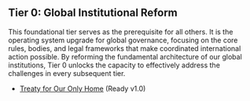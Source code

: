 ## Tier 0: Global Institutional Reform

This foundational tier serves as the prerequisite for all others. It is the operating system upgrade for global governance, focusing on the core rules, bodies, and legal frameworks that make coordinated international action possible. By reforming the fundamental architecture of our global institutions, Tier 0 unlocks the capacity to effectively address the challenges in every subsequent tier.

- [Treaty for Our Only Home](/frameworks/docs/implementation/treaty-for-our-only-home) (Ready v1.0)

